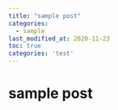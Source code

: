 ```yaml
---
title: "sample post"
categories: 
  - sample
last_modified_at: 2020-11-23
toc: true
categories: 'test'
---
```


# sample post